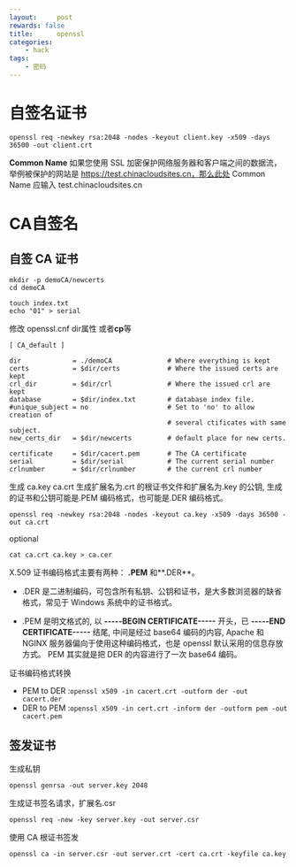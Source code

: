 ```yaml
---
layout:     post
rewards: false
title:      openssl
categories:
    - hack
tags:
    - 密码
---
```


# 自签名证书

```
openssl req -newkey rsa:2048 -nodes -keyout client.key -x509 -days 36500 -out client.crt
```

**Common Name** 如果您使用 SSL 加密保护网络服务器和客户端之间的数据流，举例被保护的网站是 https://test.chinacloudsites.cn，那么此处 Common Name 应输入 test.chinacloudsites.cn


# CA自签名


## 自签 CA 证书

```
mkdir -p demoCA/newcerts
cd demoCA

touch index.txt
echo "01" > serial

```

修改 openssl.cnf dir属性 或者**cp**等
```
[ CA_default ]

dir             = ./demoCA              # Where everything is kept                                                                                                      
certs           = $dir/certs            # Where the issued certs are kept
crl_dir         = $dir/crl              # Where the issued crl are kept
database        = $dir/index.txt        # database index file.
#unique_subject = no                    # Set to 'no' to allow creation of
                                        # several ctificates with same subject.
new_certs_dir   = $dir/newcerts         # default place for new certs.

certificate     = $dir/cacert.pem       # The CA certificate
serial          = $dir/serial           # The current serial number
crlnumber       = $dir/crlnumber        # the current crl number

```

生成 ca.key ca.crt 生成扩展名为.crt 的根证书文件和扩展名为.key 的公钥, 生成的证书和公钥可能是.PEM 编码格式，也可能是.DER 编码格式。
```
openssl req -newkey rsa:2048 -nodes -keyout ca.key -x509 -days 36500 -out ca.crt
```

optional
```
cat ca.crt ca.key > ca.cer
```

X.509 证书编码格式主要有两种： **.PEM** 和**.DER**。
- .DER 是二进制编码，可包含所有私钥、公钥和证书，是大多数浏览器的缺省格式，常见于 Windows 系统中的证书格式。

- .PEM 是明文格式的, 以 **-----BEGIN CERTIFICATE-----** 开头，已 **-----END CERTIFICATE-----** 结尾,
中间是经过 base64 编码的内容, Apache 和 NGINX 服务器偏向于使用这种编码格式，也是 openssl 默认采用的信息存放方式。
PEM 其实就是把 DER 的内容进行了一次 base64 编码。

证书编码格式转换
- PEM to DER :`openssl x509 -in cacert.crt -outform der -out cacert.der`
- DER to PEM :`openssl x509 -in cert.crt -inform der -outform pem -out cacert.pem`


## 签发证书

生成私钥
```
openssl genrsa -out server.key 2048
```

生成证书签名请求，扩展名.csr
```
openssl req -new -key server.key -out server.csr
```

使用 CA 根证书签发
```
openssl ca -in server.csr -out server.crt -cert ca.crt -keyfile ca.key
```

